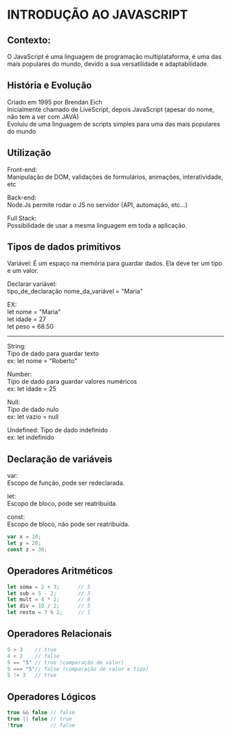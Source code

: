 # INTRODUÇÃO AO JAVASCRIPT

## Contexto:

O JavaScript é uma linguagem de programação multiplataforma, é uma das mais populares do mundo, devido a sua versatilidade e adaptabilidade.  

## História e Evolução

Criado em 1995 por Brendan Eich  
Inicialmente chamado de LiveScript, depois JavaScript (apesar do nome, não tem a ver com JAVA)  
Evoluiu de uma linguagem de scripts simples para uma das mais populares do mundo  

## Utilização

Front-end:  
Manipulação de DOM, validações de formulários, animações, interatividade, etc  
  
Back-end:  
Node.Js permite rodar o JS no servidor (API, automação, etc...)  
  
Full Stack:  
Possibilidade de usar a mesma linguagem em toda a aplicação.  
  
## Tipos de dados primitivos

Variável: É um espaço na memória para guardar dados. Ela deve ter um tipo e um valor.  

Declarar variável:  
tipo_de_declaração nome_da_variável = "Maria"
  
EX:  
let nome = "Maria"  
let idade = 27  
let peso = 68.50  


-----------------------  

String:   
Tipo de dado para guardar texto  
ex: let nome = "Roberto"  
  
Number:  
Tipo de dado para guardar valores numéricos  
ex: let idade = 25  

Null:  
Tipo de dado nulo  
ex: let vazio = null  
  

Undefined: 
Tipo de dado indefinido  
ex: let indefinido
  
## Declaração de variáveis

var:  
Escopo de função, pode ser redeclarada.  
  
let:  
Escopo de bloco, pode ser reatribuída.  
  
const:  
Escopo de bloco, não pode ser reatribuída.  
  
```javascript
var x = 10;
let y = 20;
const z = 30;
```

## Operadores Aritméticos
  
```javascript
let soma = 2 + 3;      // 5
let sub = 5 - 2;       // 3
let mult = 4 * 2;      // 8
let div = 10 / 2;      // 5
let resto = 7 % 2;     // 1
```  
  
## Operadores Relacionais
  
```javascript
5 > 3    // true
4 < 2    // false
5 == "5" // true (comparação de valor)
5 === "5"// false (comparação de valor e tipo)
5 != 3   // true
```

## Operadores Lógicos
  
```javascript
true && false // false
true || false // true
!true         // false
```

